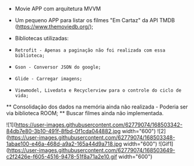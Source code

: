 
- Movie APP com arquitetura MVVM
- Um pequeno APP para listar os filmes "Em Cartaz" da API TMDB (https://www.themoviedb.org/);

- Bibliotecas utilizadas:
-     Retrofit - Apenas a paginação não foi realizada com essa biblioteca;
-     Gson - Conversor JSON do google;
-     Glide - Carregar imagens;
-     Viewmodel, Livedata e Recyclerview para o controle do ciclo de vida;

** Consolidação dos dados na memória ainda não realizada - Poderia ser via biblioteca ROOM;
** Buscar filmes ainda não implementada.

![1](https://user-images.githubusercontent.com/62779074/168503342-84db7e80-3b10-491f-8fbd-0f1cda044882.jpg width="600")
![2](https://user-images.githubusercontent.com/62779074/168503348-1abae100-e46a-468d-a9a2-165a44d9a718.jpg width="600")
![Gif1](https://user-images.githubusercontent.com/62779074/168503649-c2f2426e-f605-4516-9478-51f8a71a2e10.gif width="600")

